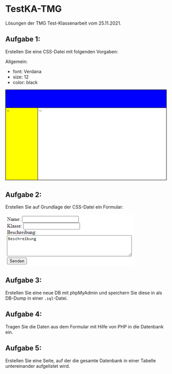 # TestKA-TMG
Lösungen der TMG Test-Klassenarbeit vom 25.11.2021.

## Aufgabe 1:
Erstellen Sie eine CSS-Datei mit folgenden Vorgaben:

Allgemein:
- font: Verdana
- size: 12
- color: black

![Layout](https://raw.githubusercontent.com/Schulprojekte/TestKA-TMG/master/Layout.png)

## Aufgabe 2:

Erstellen Sie auf Grundlage der CSS-Datei ein Formular:

![Formular](https://raw.githubusercontent.com/Schulprojekte/TestKA-TMG/master/Formular.png)

## Aufgabe 3:
Erstellen Sie eine neue DB mit phpMyAdmin und speichern Sie diese in als DB-Dump in einer `.sql`-Datei.

## Aufgabe 4:
Tragen Sie die Daten aus dem Formular mit Hilfe von PHP in die Datenbank ein.

## Aufgabe 5:
Erstellen Sie eine Seite, auf der die gesamte Datenbank in einer Tabelle untereinander aufgelistet wird.
